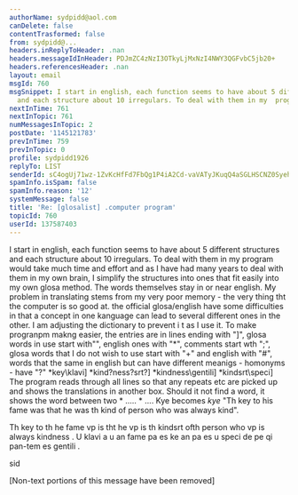 ```yaml
---
authorName: sydpidd@aol.com
canDelete: false
contentTrasformed: false
from: sydpidd@...
headers.inReplyToHeader: .nan
headers.messageIdInHeader: PDJmZC4zNzI3OTkyLjMxNzI4NWY3QGFvbC5jb20+
headers.referencesHeader: .nan
layout: email
msgId: 760
msgSnippet: I start in english, each function seems to have about 5 different  structures
  and each structure about 10 irregulars. To deal with them in my  program would
nextInTime: 761
nextInTopic: 761
numMessagesInTopic: 2
postDate: '1145121783'
prevInTime: 759
prevInTopic: 0
profile: sydpidd1926
replyTo: LIST
senderId: sC4ogUj71wz-1ZvKcHfFd7FbQg1P4iA2Cd-vaVATyJKuqQ4aSGLHSCNZ0SyehptghFEVxGYN
spamInfo.isSpam: false
spamInfo.reason: '12'
systemMessage: false
title: 'Re: [glosalist] .computer program'
topicId: 760
userId: 137587403
---
```


I start in english, each function seems to have about 5 different  structures 
and each structure about 10 irregulars. To deal with them in my  program 
would take much time and effort and as I have had many years to deal  with them in 
my own brain, I simplify the structures into ones that fit easily  into my 
own glosa method.  The words themselves stay in or near english. My  problem in 
translating stems from my very poor memory - the very thing tht the  computer 
is so good at. the official glosa/english have some difficulties in  that a 
concept in one kanguage can lead to several different ones in the other.  I am 
adjusting the dictionary to prevent i t as I use it.
To make progranpm  makng easier, the entries are in lines ending with "]", 
glosa words in use start  with"\", english ones with "*", comments start wth 
";", glosa words that I do  not wish to use start with "+" and english with "#", 
words that the same in  english but can have different meanigs - homonyms - 
have  "?"
*key\klavi]
*kind\?ness?srt?]
*kindness\gentili]
*kindsrt\speci]
The  program reads through all lines so that any repeats etc are picked up 
and shows  the translations in another box. Should it not find a word, it shows 
the word  between two * ..... * .... Kye becomes *kye*
"Th key to his fame was that he  was th kind of person who was always kind".
 
Th key to th he fame vp is tht he vp is th kindsrt ofth  person who vp  is 
always kindness .
U klavi a u an fame pa es ke an pa es u speci de pe qi  pan-tem es gentili . 
 
sid



[Non-text portions of this message have been removed]


